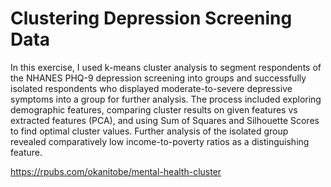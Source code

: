 # Clustering Depression Screening Data
In this exercise, I used k-means cluster analysis to segment respondents of the NHANES PHQ-9 depression screening into groups and successfully isolated respondents who displayed moderate-to-severe depressive symptoms into a group for further analysis. The process included exploring demographic features, comparing cluster results on given features vs extracted features (PCA), and using Sum of Squares and Silhouette Scores to find optimal cluster values. Further analysis of the isolated group revealed comparatively low income-to-poverty ratios as a distinguishing feature.

https://rpubs.com/okanitobe/mental-health-cluster
